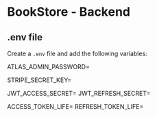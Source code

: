 # BookStore - Backend

## .env file

Create a `.env` file and add the following variables:

ATLAS_ADMIN_PASSWORD=<Mongodb admin password>

STRIPE_SECRET_KEY=<Secret key from Stripe>

JWT_ACCESS_SECRET=<Jwt token access secret>
JWT_REFRESH_SECRET=<Jwt token refresh secret>

ACCESS_TOKEN_LIFE=<Access token validity time>
REFRESH_TOKEN_LIFE=<Refresh token validity time>

	

